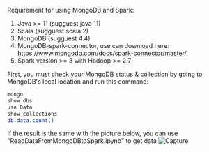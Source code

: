 Requirement for using MongoDB and Spark:
  1. Java >= 11 (sugguest java 11)
  2. Scala (sugguest scala 2)
  3. MongoDB (sugguest 4.4) 
  5. MongoDB-spark-connector, use can download here: https://www.mongodb.com/docs/spark-connector/master/
  6. Spark version >= 3 with Hadoop >= 2.7

First, you must check your MongoDB status & collection by going to MongoDB's local location and run this command:
```bash
mongo
show dbs
use Data
show collections
db.data.count()
```
If the result is the same with the picture below, you can use "ReadDataFromMongoDBtoSpark.ipynb" to get data
![Capture](https://user-images.githubusercontent.com/80337571/164374469-76ddc42d-8c26-4e7b-9c67-d73573faaf6a.PNG)


